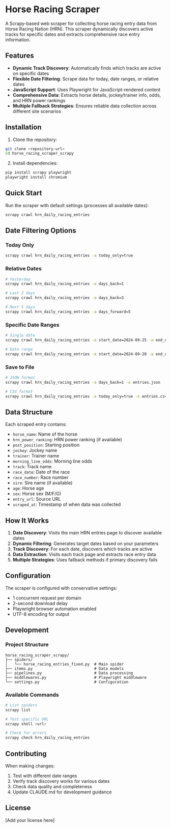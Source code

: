# Horse Racing Scraper

A Scrapy-based web scraper for collecting horse racing entry data from Horse Racing Nation (HRN). This scraper dynamically discovers active tracks for specific dates and extracts comprehensive race entry information.

## Features

- **Dynamic Track Discovery**: Automatically finds which tracks are active on specific dates
- **Flexible Date Filtering**: Scrape data for today, date ranges, or relative dates
- **JavaScript Support**: Uses Playwright for JavaScript-rendered content
- **Comprehensive Data**: Extracts horse details, jockey/trainer info, odds, and HRN power rankings
- **Multiple Fallback Strategies**: Ensures reliable data collection across different site scenarios

## Installation

1. Clone the repository:
```bash
git clone <repository-url>
cd horse_racing_scraper_scrapy
```

2. Install dependencies:
```bash
pip install scrapy playwright
playwright install chromium
```

## Quick Start

Run the scraper with default settings (processes all available dates):
```bash
scrapy crawl hrn_daily_racing_entries
```

## Date Filtering Options

### Today Only
```bash
scrapy crawl hrn_daily_racing_entries -a today_only=true
```

### Relative Dates
```bash
# Yesterday
scrapy crawl hrn_daily_racing_entries -a days_back=1

# Last 3 days
scrapy crawl hrn_daily_racing_entries -a days_back=3

# Next 5 days
scrapy crawl hrn_daily_racing_entries -a days_forward=5
```

### Specific Date Ranges
```bash
# Single date
scrapy crawl hrn_daily_racing_entries -a start_date=2024-09-25 -a end_date=2024-09-25

# Date range
scrapy crawl hrn_daily_racing_entries -a start_date=2024-09-20 -a end_date=2024-09-25
```

### Save to File
```bash
# JSON format
scrapy crawl hrn_daily_racing_entries -a days_back=1 -o entries.json

# CSV format
scrapy crawl hrn_daily_racing_entries -a today_only=true -o entries.csv
```

## Data Structure

Each scraped entry contains:

- `horse_name`: Name of the horse
- `hrn_power_ranking`: HRN power ranking (if available)
- `post_position`: Starting position
- `jockey`: Jockey name
- `trainer`: Trainer name
- `morning_line_odds`: Morning line odds
- `track`: Track name
- `race_date`: Date of the race
- `race_number`: Race number
- `sire`: Sire name (if available)
- `age`: Horse age
- `sex`: Horse sex (M/F/G)
- `entry_url`: Source URL
- `scraped_at`: Timestamp of when data was collected

## How It Works

1. **Date Discovery**: Visits the main HRN entries page to discover available dates
2. **Dynamic Filtering**: Generates target dates based on your parameters
3. **Track Discovery**: For each date, discovers which tracks are active
4. **Data Extraction**: Visits each track page and extracts race entry data
5. **Multiple Strategies**: Uses fallback methods if primary discovery fails

## Configuration

The scraper is configured with conservative settings:
- 1 concurrent request per domain
- 2-second download delay
- Playwright browser automation enabled
- UTF-8 encoding for output

## Development

### Project Structure
```
horse_racing_scraper_scrapy/
├── spiders/
│   └── horse_racing_entries_fixed.py  # Main spider
├── items.py                           # Data models
├── pipelines.py                       # Data processing
├── middlewares.py                     # Playwright middleware
└── settings.py                        # Configuration
```

### Available Commands
```bash
# List spiders
scrapy list

# Test specific URL
scrapy shell <url>

# Check for errors
scrapy check hrn_daily_racing_entries
```

## Contributing

When making changes:
1. Test with different date ranges
2. Verify track discovery works for various dates
3. Check data quality and completeness
4. Update CLAUDE.md for development guidance

## License

[Add your license here]
